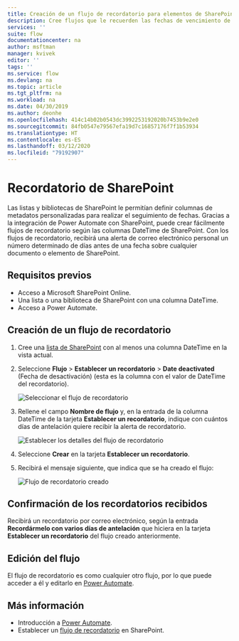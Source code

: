 ```yaml
---
title: Creación de un flujo de recordatorio para elementos de SharePoint | Microsoft Docs
description: Cree flujos que le recuerden las fechas de vencimiento de los elementos de SharePoint.
services: ''
suite: flow
documentationcenter: na
author: msftman
manager: kvivek
editor: ''
tags: ''
ms.service: flow
ms.devlang: na
ms.topic: article
ms.tgt_pltfrm: na
ms.workload: na
ms.date: 04/30/2019
ms.author: deonhe
ms.openlocfilehash: 414c14b02b0543dc3992253192020b7453b9e2e0
ms.sourcegitcommit: 84fb0547e79567efa19d7c16857176f7f1b53934
ms.translationtype: HT
ms.contentlocale: es-ES
ms.lasthandoff: 03/12/2020
ms.locfileid: "79192907"
---
```

# <a name="sharepoint-remind-me"></a>Recordatorio de SharePoint


Las listas y bibliotecas de SharePoint le permitían definir columnas de metadatos personalizadas para realizar el seguimiento de fechas. Gracias a la integración de Power Automate con SharePoint, puede crear fácilmente flujos de recordatorio según las columnas DateTime de SharePoint. Con los flujos de recordatorio, recibirá una alerta de correo electrónico personal un número determinado de días antes de una fecha sobre cualquier documento o elemento de SharePoint.

## <a name="prerequisites"></a>Requisitos previos
- Acceso a Microsoft SharePoint Online.
- Una lista o una biblioteca de SharePoint con una columna DateTime.
- Acceso a Power Automate.

## <a name="create-a-reminder-flow"></a>Creación de un flujo de recordatorio

 1. Cree una [lista de SharePoint](https://support.office.com/article/Create-a-list-in-SharePoint-0D397414-D95F-41EB-ADDD-5E6EFF41B083) con al menos una columna DateTime en la vista actual. 
 1. Seleccione **Flujo** > **Establecer un recordatorio** > **Date deactivated** (Fecha de desactivación) (esta es la columna con el valor de DateTime del recordatorio).

     ![Seleccionar el flujo de recordatorio](media/create-sharepoint-reminder-flows/select-reminder-flow.png)

1. Rellene el campo **Nombre de flujo** y, en la entrada de la columna DateTime de la tarjeta **Establecer un recordatorio**, indique con cuántos días de antelación quiere recibir la alerta de recordatorio.

    ![Establecer los detalles del flujo de recordatorio](media/create-sharepoint-reminder-flows/set-reminder-details.png)

1. Seleccione **Crear** en la tarjeta **Establecer un recordatorio**.

1. Recibirá el mensaje siguiente, que indica que se ha creado el flujo:

    ![Flujo de recordatorio creado](media/create-sharepoint-reminder-flows/success.png)
    

## <a name="confirm-reminders-received"></a>Confirmación de los recordatorios recibidos

Recibirá un recordatorio por correo electrónico, según la entrada **Recordármelo con varios días de antelación** que hiciera en la tarjeta **Establecer un recordatorio** del flujo creado anteriormente. 

## <a name="edit-your-flow"></a>Edición del flujo

El flujo de recordatorio es como cualquier otro flujo, por lo que puede acceder a él y editarlo en [Power Automate](https://flow.microsoft.com).

## <a name="learn-more"></a>Más información

- Introducción a [Power Automate](https://flow.microsoft.com).
- Establecer un [flujo de recordatorio](https://support.office.com/article/set-a-reminder-flow-23c0e172-1fc1-4ac8-a9db-cd0b81d634d8) en SharePoint.


